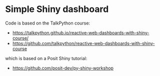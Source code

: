 # Simple Shiny dashboard

Code is based on the TalkPython course: 

- https://talkpython.github.io/reactive-web-dashboards-with-shiny-course/
- https://github.com/talkpython/reactive-web-dashboards-with-shiny-course

which is based on a Posit Shiny tutorial:

- https://github.com/posit-dev/py-shiny-workshop
